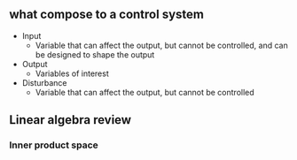 ##  what compose to a control system
- Input
	-  Variable that can affect the output, but cannot be controlled, and can be designed to shape the output
- Output
	- Variables of interest
- Disturbance
	- Variable that can affect the output, but cannot be controlled
## Linear algebra review
### Inner product space
